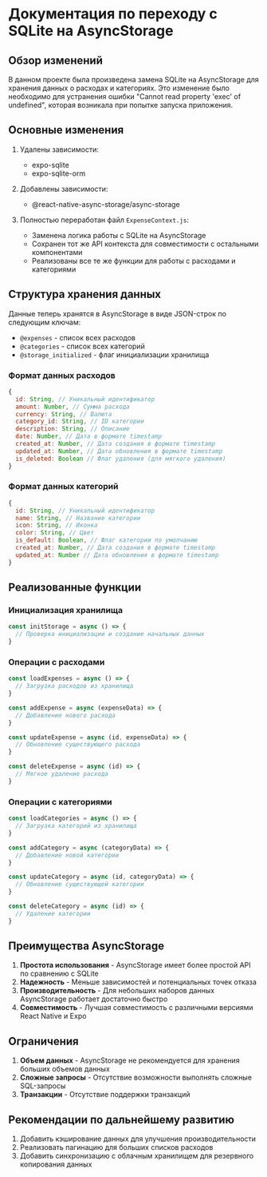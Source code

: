 # Документация по переходу с SQLite на AsyncStorage

## Обзор изменений

В данном проекте была произведена замена SQLite на AsyncStorage для хранения данных о расходах и категориях. Это изменение было необходимо для устранения ошибки "Cannot read property 'exec' of undefined", которая возникала при попытке запуска приложения.

## Основные изменения

1. Удалены зависимости:
   - expo-sqlite
   - expo-sqlite-orm

2. Добавлены зависимости:
   - @react-native-async-storage/async-storage

3. Полностью переработан файл `ExpenseContext.js`:
   - Заменена логика работы с SQLite на AsyncStorage
   - Сохранен тот же API контекста для совместимости с остальными компонентами
   - Реализованы все те же функции для работы с расходами и категориями

## Структура хранения данных

Данные теперь хранятся в AsyncStorage в виде JSON-строк по следующим ключам:

- `@expenses` - список всех расходов
- `@categories` - список всех категорий
- `@storage_initialized` - флаг инициализации хранилища

### Формат данных расходов

```javascript
{
  id: String, // Уникальный идентификатор
  amount: Number, // Сумма расхода
  currency: String, // Валюта
  category_id: String, // ID категории
  description: String, // Описание
  date: Number, // Дата в формате timestamp
  created_at: Number, // Дата создания в формате timestamp
  updated_at: Number, // Дата обновления в формате timestamp
  is_deleted: Boolean // Флаг удаления (для мягкого удаления)
}
```

### Формат данных категорий

```javascript
{
  id: String, // Уникальный идентификатор
  name: String, // Название категории
  icon: String, // Иконка
  color: String, // Цвет
  is_default: Boolean, // Флаг категории по умолчанию
  created_at: Number, // Дата создания в формате timestamp
  updated_at: Number // Дата обновления в формате timestamp
}
```

## Реализованные функции

### Инициализация хранилища

```javascript
const initStorage = async () => {
  // Проверка инициализации и создание начальных данных
}
```

### Операции с расходами

```javascript
const loadExpenses = async () => {
  // Загрузка расходов из хранилища
}

const addExpense = async (expenseData) => {
  // Добавление нового расхода
}

const updateExpense = async (id, expenseData) => {
  // Обновление существующего расхода
}

const deleteExpense = async (id) => {
  // Мягкое удаление расхода
}
```

### Операции с категориями

```javascript
const loadCategories = async () => {
  // Загрузка категорий из хранилища
}

const addCategory = async (categoryData) => {
  // Добавление новой категории
}

const updateCategory = async (id, categoryData) => {
  // Обновление существующей категории
}

const deleteCategory = async (id) => {
  // Удаление категории
}
```

## Преимущества AsyncStorage

1. **Простота использования** - AsyncStorage имеет более простой API по сравнению с SQLite
2. **Надежность** - Меньше зависимостей и потенциальных точек отказа
3. **Производительность** - Для небольших наборов данных AsyncStorage работает достаточно быстро
4. **Совместимость** - Лучшая совместимость с различными версиями React Native и Expo

## Ограничения

1. **Объем данных** - AsyncStorage не рекомендуется для хранения больших объемов данных
2. **Сложные запросы** - Отсутствие возможности выполнять сложные SQL-запросы
3. **Транзакции** - Отсутствие поддержки транзакций

## Рекомендации по дальнейшему развитию

1. Добавить кэширование данных для улучшения производительности
2. Реализовать пагинацию для больших списков расходов
3. Добавить синхронизацию с облачным хранилищем для резервного копирования данных
